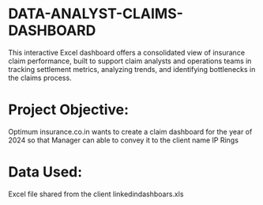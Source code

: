 # DATA-ANALYST-CLAIMS-DASHBOARD
This interactive Excel dashboard offers a consolidated view of insurance claim performance, built to support claim analysts and operations teams in tracking settlement metrics, analyzing trends, and identifying bottlenecks in the claims process.
# Project Objective:
Optimum insurance.co.in wants to create a claim dashboard for the year of 2024 so that Manager can able to convey it to the client name IP Rings
# Data Used:
Excel file shared from the client linkedindashboars.xls

